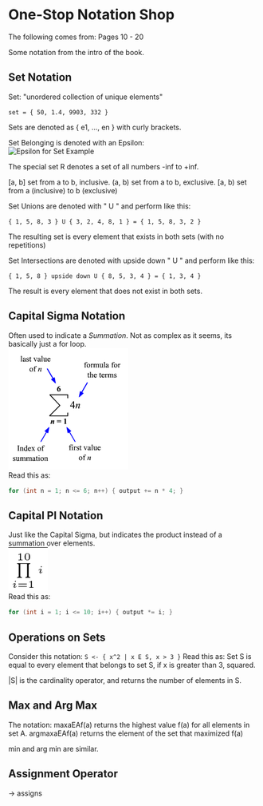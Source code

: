 # One-Stop Notation Shop

The following comes from:
Pages 10 - 20

Some notation from the intro of the book. 

## Set Notation

Set: "unordered collection of unique elements"
```
set = { 50, 1.4, 9903, 332 }
```
Sets are denoted as { e1, ..., en } with curly brackets. 

Set Belonging is denoted with an Epsilon:\
![Epsilon for Set Example](https://user-images.githubusercontent.com/76256852/176782950-50c5958b-bafc-4ffd-b6fe-a48330be3155.png)

The special set R denotes a set of all numbers -inf to +inf.

[a, b] set from a to b, inclusive.
(a, b) set from a to b, exclusive.
\[a, b) set from a (inclusive) to b (exclusive)

Set Unions are denoted with " U " and perform like this:
```
{ 1, 5, 8, 3 } U { 3, 2, 4, 8, 1 } = { 1, 5, 8, 3, 2 }
```
The resulting set is every element that exists in both sets (with no repetitions)

Set Intersections are denoted with upside down " U " and perform like this:
```
{ 1, 5, 8 } upside down U { 8, 5, 3, 4 } = { 1, 3, 4 }
```
The result is every element that does not exist in both sets. 

## Capital Sigma Notation
Often used to indicate a _Summation_. Not as complex as it seems, its basically just a for loop.\
![Capital Sigma Notation Example](https://github.com/RylanYancey/RylanYancey/blob/main/rust-docs-images/Screenshot_20220701_090517.png)\
Read this as: 
```cpp
for (int n = 1; n <= 6; n++) { output += n * 4; }
```

## Capital PI Notation
Just like the Capital Sigma, but indicates the product instead of a summation over elements.\
![Capital PI Notation Example](https://github.com/RylanYancey/RylanYancey/blob/main/rust-docs-images/Screenshot_20220701_091610.png)\
Read this as:
```cpp
for (int i = 1; i <= 10; i++) { output *= i; }
```

## Operations on Sets
Consider this notation:
```S <- { x^2 | x E S, x > 3 }```
Read this as:
Set S is equal to every element that belongs to set S, if x is greater than 3, squared. 

|S| is the cardinality operator, and returns the number of elements in S. 

## Max and Arg Max
The notation:
maxaEAf(a) returns the highest value f(a) for all elements in set A. 
argmaxaEAf(a) returns the element of the set that maximized f(a)

min and arg min are similar.

## Assignment Operator
-> assigns

##


